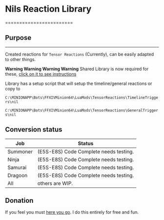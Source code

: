# Nils Reaction Library

========================

## Purpose

---------------
Created reactions for `Tensor Reactions` (Currently), can be easily adapted to other things.

**Warning Warning Warning Warning** Shared Library is now required for these, [click on it to see instructions](https://github.com/nil2share/tensorreactions/tree/master/Nil%20Reaction%20Library)

Library has a setup script that will setup the timeline/general reactions or copy to

`C:\MINIONAPP\Bots\FFXIVMinion64\LuaMods\TensorReactions\TimelineTriggers\nil`

`C:\MINIONAPP\Bots\FFXIVMinion64\LuaMods\TensorReactions\GeneralTriggers\nil`

## Conversion status

| Job | Status |
|---|---|
| Summoner| (E5S-E8S) Code Complete needs testing.|
| Ninja | (E5S-E8S) Code Complete needs testing.|
| Samurai | (E5S-E8S) Code Complete needs testing.|
| Dragoon | (E5S-E8S) Code Complete needs testing.|
| All | others are WIP.|

## Donation

If you feel you must [here you go](https://www.patreon.com/nil2share).  I do this entirely for free and fun.
